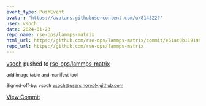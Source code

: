 ```yaml
---
event_type: PushEvent
avatar: "https://avatars.githubusercontent.com/u/814322?"
user: vsoch
date: 2024-01-23
repo_name: rse-ops/lammps-matrix
html_url: https://github.com/rse-ops/lammps-matrix/commit/e51ac0b119198c5ba48b7b9c4e9623a981833860
repo_url: https://github.com/rse-ops/lammps-matrix
---
```


<a href='https://github.com/vsoch' target='_blank'>vsoch</a> pushed to <a href='https://github.com/rse-ops/lammps-matrix' target='_blank'>rse-ops/lammps-matrix</a>

<small>add image table and manifest tool

Signed-off-by: vsoch <vsoch@users.noreply.github.com></small>

<a href='https://github.com/rse-ops/lammps-matrix/commit/e51ac0b119198c5ba48b7b9c4e9623a981833860' target='_blank'>View Commit</a>